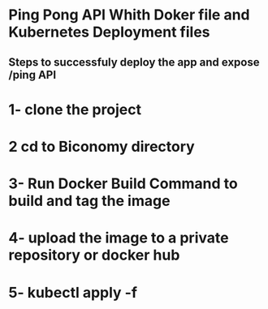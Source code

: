 # Ping Pong API Whith Doker file and Kubernetes Deployment files #

## Steps to successfuly deploy the app and expose /ping API
# 1- clone the project 
# 2 cd to Biconomy directory
# 3- Run Docker Build Command to build and tag the image
# 4- upload the image to a private repository or docker hub
# 5- kubectl apply -f

